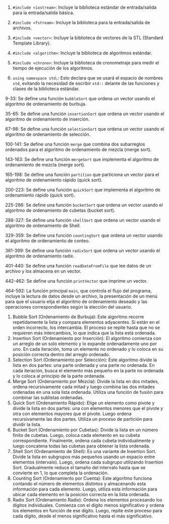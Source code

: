 1. `#include <iostream>`: Incluye la biblioteca estándar de entrada/salida para la entrada/salida básica.
2. `#include <fstream>`: Incluye la biblioteca para la entrada/salida de archivos.
3. `#include <vector>`: Incluye la biblioteca de vectores de la STL (Standard Template Library).
4. `#include <algorithm>`: Incluye la biblioteca de algoritmos estándar.
5. `#include <chrono>`: Incluye la biblioteca de cronometraje para medir el tiempo de ejecución de los algoritmos.

7. `using namespace std;`: Esto declara que se usará el espacio de nombres `std`, evitando la necesidad de escribir `std::` delante de las funciones y clases de la biblioteca estándar.

9-33: Se define una función `bubbleSort` que ordena un vector usando el algoritmo de ordenamiento de burbuja.

35-65: Se define una función `insertionSort` que ordena un vector usando el algoritmo de ordenamiento de inserción.

67-98: Se define una función `selectionSort` que ordena un vector usando el algoritmo de ordenamiento de selección.

100-141: Se define una función `merge` que combina dos subarreglos ordenados para el algoritmo de ordenamiento de mezcla (merge sort).

143-163: Se define una función `mergeSort` que implementa el algoritmo de ordenamiento de mezcla (merge sort).

165-198: Se define una función `partition` que particiona un vector para el algoritmo de ordenamiento rápido (quick sort).

200-223: Se define una función `quickSort` que implementa el algoritmo de ordenamiento rápido (quick sort).

225-286: Se define una función `bucketSort` que ordena un vector usando el algoritmo de ordenamiento de cubetas (bucket sort).

288-327: Se define una función `shellSort` que ordena un vector usando el algoritmo de ordenamiento de Shell.

329-359: Se define una función `countingSort` que ordena un vector usando el algoritmo de ordenamiento de conteo.

361-399: Se define una función `radixSort` que ordena un vector usando el algoritmo de ordenamiento radix.

401-440: Se define una función `readDataFromFile` que lee datos de un archivo y los almacena en un vector.

442-462: Se define una función `printVector` que imprime un vector.

464-592: La función principal `main`, que controla el flujo del programa, incluye la lectura de datos desde un archivo, la presentación de un menú para que el usuario elija el algoritmo de ordenamiento deseado y las operaciones correspondientes según la elección del usuario.


1. Bubble Sort (Ordenamiento de Burbuja):
Este algoritmo recorre repetidamente la lista y compara elementos adyacentes. Si están en el orden incorrecto, los intercambia. El proceso se repite hasta que no se requieren más intercambios, lo que indica que la lista está ordenada.
2. Insertion Sort (Ordenamiento por Inserción):
El algoritmo comienza con un arreglo de un solo elemento y lo expande ordenadamente uno por uno. En cada iteración, toma un elemento no ordenado y lo coloca en su posición correcta dentro del arreglo ordenado.
3. Selection Sort (Ordenamiento por Selección):
Este algoritmo divide la lista en dos partes: una parte ordenada y una parte no ordenada. En cada iteración, busca el elemento más pequeño en la parte no ordenada y lo coloca al principio de la parte ordenada.
4. Merge Sort (Ordenamiento por Mezcla):
Divide la lista en dos mitades, ordena recursivamente cada mitad y luego combina las dos mitades ordenadas en una sola lista ordenada. Utiliza una función de fusión para combinar las sublistas ordenadas.
5. Quick Sort (Ordenamiento Rápido):
Elige un elemento como pivote y divide la lista en dos partes: una con elementos menores que el pivote y otra con elementos mayores que el pivote. Luego ordena recursivamente las dos partes. Utiliza un proceso de partición para dividir la lista.
6. Bucket Sort (Ordenamiento por Cubetas):
Divide la lista en un número finito de cubetas. Luego, coloca cada elemento en su cubeta correspondiente. Finalmente, ordena cada cubeta individualmente y luego concatena todas las cubetas para obtener la lista ordenada.
7. Shell Sort (Ordenamiento de Shell):
Es una variante de Insertion Sort. Divide la lista en subgrupos más pequeños usando un espacio entre elementos (intervalo). Luego, ordena cada subgrupo utilizando Insertion Sort. Gradualmente reduce el tamaño del intervalo hasta que se convierte en 1, lo que completa la ordenación.
8. Counting Sort (Ordenamiento por Cuenta):
Este algoritmo funciona contando el número de elementos distintos y almacenando esta información para cada elemento. Luego, utiliza esta información para ubicar cada elemento en la posición correcta en la lista ordenada.
9. Radix Sort (Ordenamiento Radix):
Ordena los elementos procesando los dígitos individuales. Comienza con el dígito menos significativo y ordena los elementos en función de ese dígito. 
Luego, repite este proceso para cada dígito, desde el menos significativo hasta el más significativo.
